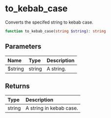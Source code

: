 # to\_kebab\_case

Converts the specifed string to kebab case.

```php
function to_kebab_case(string $string): string
```

## Parameters

| Name | Type | Description |
| :--- | :--- | :--- |
| $string | string | A string. |

## Returns

| Type | Description |
| :--- | :--- |
| string | A string in kebab case. |